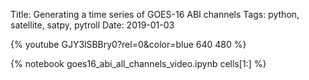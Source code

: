 Title: Generating a time series of GOES-16 ABI channels
Tags: python, satellite, satpy, pytroll
Date: 2019-01-03

{% youtube GJY3lSBBry0?rel=0&color=blue 640 480 %}

{% notebook goes16_abi_all_channels_video.ipynb cells[1:] %}

